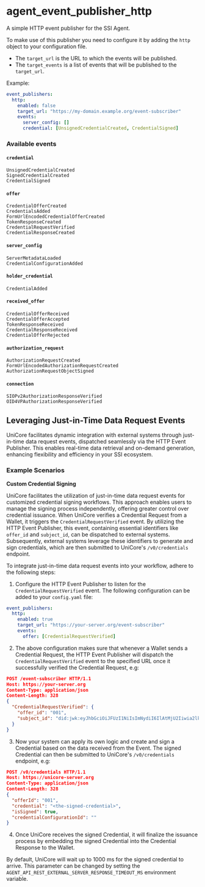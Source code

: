 # agent_event_publisher_http

A simple HTTP event publisher for the SSI Agent.

To make use of this publisher you need to configure it by adding the `http` object to your configuration file.

- The `target_url` is the URL to which the events will be published.
- The `target_events` is a list of events that will be published to the `target_url`.

Example:

```yaml
event_publishers:
  http:
    enabled: false
    target_url: "https://my-domain.example.org/event-subscriber"
    events:
      server_config: []
      credential: [UnsignedCredentialCreated, CredentialSigned]
```

### Available events

#### `credential`

```
UnsignedCredentialCreated
SignedCredentialCreated
CredentialSigned
```

#### `offer`

```
CredentialOfferCreated
CredentialsAdded
FormUrlEncodedCredentialOfferCreated
TokenResponseCreated
CredentialRequestVerified
CredentialResponseCreated
```

#### `server_config`

```
ServerMetadataLoaded
CredentialConfigurationAdded
```

#### `holder_credential`

```
CredentialAdded
```

#### `received_offer`

```
CredentialOfferReceived
CredentialOfferAccepted
TokenResponseReceived
CredentialResponseReceived
CredentialOfferRejected
```

#### `authorization_request`

```
AuthorizationRequestCreated
FormUrlEncodedAuthorizationRequestCreated
AuthorizationRequestObjectSigned
```

#### `connection`

```
SIOPv2AuthorizationResponseVerified
OID4VPAuthorizationResponseVerified
```

## Leveraging Just-in-Time Data Request Events

UniCore facilitates dynamic integration with external systems through just-in-time data request events, dispatched seamlessly via the HTTP Event Publisher. This enables real-time data retrieval and on-demand generation, enhancing flexibility and efficiency in your SSI ecosystem.

### Example Scenarios

**Custom Credential Signing**

UniCore facilitates the utilization of just-in-time data request events for customized credential signing workflows. This approach enables users to manage the signing process independently, offering greater control over credential issuance. When UniCore verifies a Credential Request from a Wallet, it triggers the `CredentialRequestVerified` event. By utilizing the HTTP Event Publisher, this event, containing essential identifiers like `offer_id` and `subject_id`, can be dispatched to external systems. Subsequently, external systems leverage these identifiers to generate and sign credentials, which are then submitted to UniCore's `/v0/credentials` endpoint.

To integrate just-in-time data request events into your workflow, adhere to the following steps:

1. Configure the HTTP Event Publisher to listen for the `CredentialRequestVerified` event. The following configuration
   can be added to your `config.yaml` file:
  ```yaml
  event_publishers:
    http:
      enabled: true
      target_url: "https://your-server.org/event-subscriber"
      events:
        offer: [CredentialRequestVerified]
  ```
2. The above configuration makes sure that whenever a Wallet sends a Credential Request, the HTTP Event Publisher will
  dispatch the `CredentialRequestVerified` event to the specified URL once it successfully verified the Credential
  Request, e.g:
  ```json
  POST /event-subscriber HTTP/1.1
  Host: https://your-server.org
  Content-Type: application/json
  Content-Length: 328
  {
    "CredentialRequestVerified": {
      "offer_id": "001",
      "subject_id": "did:jwk:eyJhbGciOiJFUzI1NiIsImNydiI6IlAtMjU2Iiwia2lkIjoieERDQVBRbHRVa2JZMnByTkdpT0ItNWJ2T0pnZnQ0NVJqYjM2RWNjSWNGdyIsImt0eSI6IkVDIiwieCI6Im02b3EySFF6NmluSk8xbzg1VUM5VVEyamxJRFJld0ROVS0ybUktVThKN1UiLCJ5Ijoia0NwbTcwbXpCT3Y0OWFPdHdmRUdxVW1fSkllWXlZeWdWSXpKaFpXY1ZnTSJ9"
    }
  }
  ```
3. Now your system can apply its own logic and create and sign a Credential based on the data received from the Event.
   The signed Credential can then be submitted to UniCore's `/v0/credentials` endpoint, e.g:
  ```json
  POST /v0/credentials HTTP/1.1
  Host: https://unicore-server.org
  Content-Type: application/json
  Content-Length: 328
  {
    "offerId": "001",
    "credential": "<the-signed-credential>",
    "isSigned": true,
    "credentialConfigurationId": ""
  }
  ```
4. Once UniCore receives the signed Credential, it will finalize the issuance process by embedding the signed Credential
   into the Credential Response to the Wallet.

By default, UniCore will wait up to 1000 ms for the signed credential to arrive. This parameter can be changed by
setting the `AGENT_API_REST_EXTERNAL_SERVER_RESPONSE_TIMEOUT_MS` environment variable.
